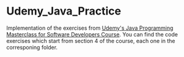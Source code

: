 # Udemy_Java_Practice
Implementation of the exercises from [Udemy's Java Programming Masterclass for Software Developers Course](https://www.udemy.com/course/java-the-complete-java-developer-course/). You can find the code exercises which start from section 4 of the course, each one in the corresponing folder.
